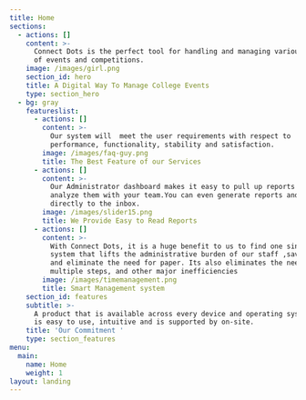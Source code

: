 ```yaml
---
title: Home
sections:
  - actions: []
    content: >-
      Connect Dots is the perfect tool for handling and managing various types
      of events and competitions.
    image: /images/girl.png
    section_id: hero
    title: A Digital Way To Manage College Events
    type: section_hero
  - bg: gray
    featureslist:
      - actions: []
        content: >-
          Our system will  meet the user requirements with respect to
          performance, functionality, stability and satisfaction.
        image: /images/faq-guy.png
        title: The Best Feature of our Services
      - actions: []
        content: >-
          Our Administrator dashboard makes it easy to pull up reports and
          analyze them with your team.You can even generate reports and receipts
          directly to the inbox.
        image: /images/slider15.png
        title: We Provide Easy to Read Reports
      - actions: []
        content: >-
          With Connect Dots, it is a huge benefit to us to find one single
          system that lifts the administrative burden of our staff ,saves time
          and eliminate the need for paper. Its also eliminates the need for
          multiple steps, and other major inefficiencies
        image: /images/timemanagement.png
        title: Smart Management system
    section_id: features
    subtitle: >-
      A product that is available across every device and operating system that
      is easy to use, intuitive and is supported by on-site.
    title: 'Our Commitment '
    type: section_features
menu:
  main:
    name: Home
    weight: 1
layout: landing
---
```


